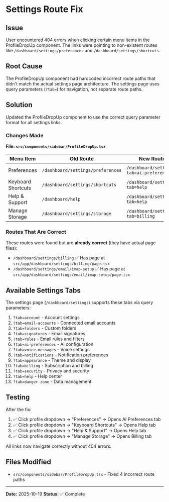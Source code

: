 # Settings Route Fix

## Issue

User encountered 404 errors when clicking certain menu items in the ProfileDropUp component. The links were pointing to non-existent routes like `/dashboard/settings/preferences` and `/dashboard/settings/shortcuts`.

## Root Cause

The ProfileDropUp component had hardcoded incorrect route paths that didn't match the actual settings page architecture. The settings page uses query parameters (`?tab=`) for navigation, not separate route paths.

## Solution

Updated the ProfileDropUp component to use the correct query parameter format for all settings links.

### Changes Made

**File: `src/components/sidebar/ProfileDropUp.tsx`**

| Menu Item          | Old Route                         | New Route                                | Status   |
| ------------------ | --------------------------------- | ---------------------------------------- | -------- |
| Preferences        | `/dashboard/settings/preferences` | `/dashboard/settings?tab=ai-preferences` | ✅ Fixed |
| Keyboard Shortcuts | `/dashboard/settings/shortcuts`   | `/dashboard/settings?tab=help`           | ✅ Fixed |
| Help & Support     | `/dashboard/help`                 | `/dashboard/settings?tab=help`           | ✅ Fixed |
| Manage Storage     | `/dashboard/settings/storage`     | `/dashboard/settings?tab=billing`        | ✅ Fixed |

### Routes That Are Correct

These routes were found but are **already correct** (they have actual page files):

- `/dashboard/settings/billing` ✅ Has page at `src/app/dashboard/settings/billing/page.tsx`
- `/dashboard/settings/email/imap-setup` ✅ Has page at `src/app/dashboard/settings/email/imap-setup/page.tsx`

## Available Settings Tabs

The settings page (`/dashboard/settings`) supports these tabs via query parameters:

1. `?tab=account` - Account settings
2. `?tab=email-accounts` - Connected email accounts
3. `?tab=folders` - Custom folders
4. `?tab=signatures` - Email signatures
5. `?tab=rules` - Email rules and filters
6. `?tab=ai-preferences` - AI configuration
7. `?tab=voice-messages` - Voice settings
8. `?tab=notifications` - Notification preferences
9. `?tab=appearance` - Theme and display
10. `?tab=billing` - Subscription and billing
11. `?tab=security` - Privacy and security
12. `?tab=help` - Help center
13. `?tab=danger-zone` - Data management

## Testing

After the fix:

1. ✅ Click profile dropdown → "Preferences" → Opens AI Preferences tab
2. ✅ Click profile dropdown → "Keyboard Shortcuts" → Opens Help tab
3. ✅ Click profile dropdown → "Help & Support" → Opens Help tab
4. ✅ Click profile dropdown → "Manage Storage" → Opens Billing tab

All links now navigate correctly without 404 errors.

## Files Modified

- `src/components/sidebar/ProfileDropUp.tsx` - Fixed 4 incorrect route paths

---

**Date:** 2025-10-19
**Status:** ✅ Complete
